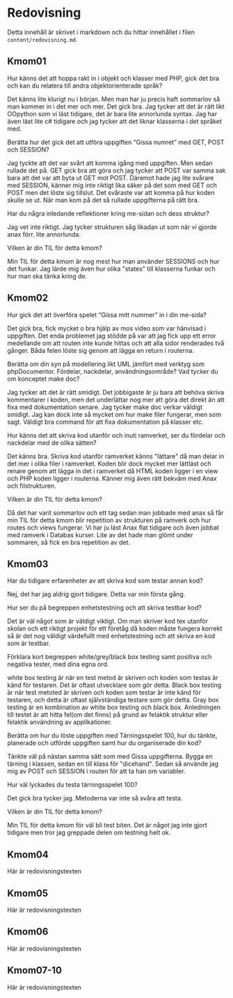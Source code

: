 ---
---
Redovisning
=========================

Detta innehåll är skrivet i markdown och du hittar innehållet i filen `content/redovisning.md`.



Kmom01
-------------------------

Hur känns det att hoppa rakt in i objekt och klasser med PHP, gick det bra och kan du relatera till andra objektorienterade språk?

Det känns lite klurigt nu i början. Men man har ju precis haft sommarlov så man kommer in i det mer och mer. Det gick bra. Jag tycker att det är rätt likt OOpython som vi läst tidigare, det är bara lite annorlunda syntax. Jag har även läst lite c# tidigare och jag tycker att det liknar klasserna i det språket med.

Berätta hur det gick det att utföra uppgiften “Gissa numret” med GET, POST och SESSION?

Jag tyckte att det var svårt att komma igång med uppgiften. Men sedan rullade det på. GET gick bra att göra och jag tycker att POST var samma sak bara att det var att byta ut GET mot POST. Däremot hade jag lite svårare med SESSION, känner mig inte riktigt lika säker på det som med GET och POST men det löste sig tillslut. Det svåraste var att komma på hur koden skulle se ut. När man kom på det så rullade uppgifterna på rätt bra.

Har du några inledande reflektioner kring me-sidan och dess struktur?

Jag vet inte riktigt. Jag tycker strukturen såg likadan ut som när vi gjorde anax förr. lite annorlunda.

Vilken är din TIL för detta kmom?

Min TIL för detta kmom är nog mest hur man använder SESSIONS och hur det funkar. Jag lärde mig även hur olika "states" till klasserna funkar och hur man ska tänka kring de.


Kmom02
-------------------------

Hur gick det att överföra spelet “Gissa mitt nummer” in i din me-sida?

Det gick bra, fick mycket o bra hjälp av mos video som var hänvisad i uppgiften. Det enda problemet jag stödde på var att jag fick upp ett error
medellande om att routen inte kunde hittas och att alla sidor renderades två gånger. Båda felen löste sig genom att lägga en return i routerna.

Berätta om din syn på modellering likt UML jämfört med verktyg som phpDocumentor. Fördelar, nackdelar, användningsområde? Vad tycker du om konceptet make doc?

Jag tycker att det är rätt smidigt. Det jobbigaste är ju bara att behöva skriva kommentarer i koden, men det underlättar nog mer att göra det direkt
än att fixa med dokumentation senare. Jag tycker make doc verkar väldigt smidigt. Jag kan dock inte så mycket om hur make filer fungerar, men som sagt. Väldigt bra command för att fixa dokumentation på klasser etc.

Hur känns det att skriva kod utanför och inuti ramverket, ser du fördelar och nackdelar med de olika sätten?

Det känns bra. Skriva kod utanför ramverket känns "lättare" då man delar in det mer i olika filer i ramverket. Koden blir dock mycket mer lättläst och renare genom att lägga in det i ramverket då HTML koden ligger i en view och PHP koden ligger i routerna. Känner mig även rätt bekväm med Anax och filstrukturen.

Vilken är din TIL för detta kmom?

Då det har varit sommarlov och ett tag sedan man jobbade med anax så får min TIL för detta kmom blir repetition av strukturen på ramverk och hur routes och views fungerar. Vi har ju läst Anax flat tidigare och även jobbat med ramverk i Databas kurser. Lite av det hade man glömt under sommaren, så fick en bra repetition av det.

Kmom03
-------------------------

Har du tidigare erfarenheter av att skriva kod som testar annan kod?

Nej, det har jag aldrig gjort tidigare. Detta var min första gång.

Hur ser du på begreppen enhetstestning och att skriva testbar kod?

Det är väl något som är väldigt viktigt. Om man skriver kod tex utanför skolan och ett riktigt projekt för ett företåg då koden måste fungera korrekt så är det nog väldigt värdefullt med enhetstestning och att skriva en kod som är testbar.

Förklara kort begreppen white/grey/black box testing samt positiva och negativa tester, med dina egna ord.

white box testing är när en test metod är skriven och koden som testas är känd för testaren. Det är oftast utvecklare som gör detta. Black box testing är när test metoted är skriven och koden som testar är inte känd för testaren, och detta är oftast självständiga testare som gör detta. Gray box testing är en kombination av white box testing och black box. Anledningen till testet är att hitta fel(om det finns) på grund av felaktik struktur eller felaktik användning av applikationer.

Berätta om hur du löste uppgiften med Tärningsspelet 100, hur du tänkte, planerade och utförde uppgiften samt hur du organiserade din kod?

Tänkte väl på nästan samma sätt som med Gissa uppgifterna. Bygga en tärning i klassen, sedan en till klass för "dicehand". Sedan så använde jag mig av POST och SESSION i routen för att ta han om variabler.

Hur väl lyckades du testa tärningsspelet 100?

Det gick bra tycker jag. Metoderna var inte så svåra att testa.

Vilken är din TIL för detta kmom?

Min TIL för detta kmom för väl bli test biten. Det är något jag inte gjort tidigare men tror jag greppade delen om testning helt ok.



Kmom04
-------------------------

Här är redovisningstexten



Kmom05
-------------------------

Här är redovisningstexten



Kmom06
-------------------------

Här är redovisningstexten



Kmom07-10
-------------------------

Här är redovisningstexten
